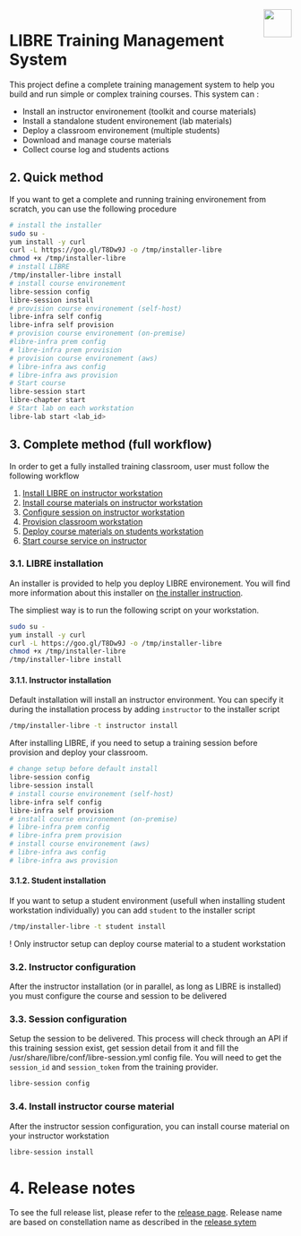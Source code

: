 <img align="right" height="50" src="https://raw.githubusercontent.com/startxfr/libre/dev/doc/assets/logo.svg?sanitize=true">

# LIBRE Training Management System

This project define a complete training management system to help you build and run simple
or complex training courses. This system can :
- Install an instructor environement (toolkit and course materials)
- Install a standalone student environement (lab materials)
- Deploy a classroom environement (multiple students)
- Download and manage course materials
- Collect course log and students actions

## 2. Quick method

If you want to get a complete and running training environement from scratch, you can use the
following procedure

```bash
# install the installer
sudo su -
yum install -y curl
curl -L https://goo.gl/T8Dw9J -o /tmp/installer-libre
chmod +x /tmp/installer-libre
# install LIBRE
/tmp/installer-libre install
# install course environement
libre-session config
libre-session install
# provision course environement (self-host)
libre-infra self config
libre-infra self provision
# provision course environement (on-premise)
#libre-infra prem config
# libre-infra prem provision
# provision course environement (aws)
# libre-infra aws config
# libre-infra aws provision
# Start course
libre-session start
libre-chapter start
# Start lab on each workstation
libre-lab start <lab_id>
```

## 3. Complete  method (full workflow)

In order to get a fully installed training classroom, user must follow the following
workflow

1. [Install LIBRE on instructor workstation](doc/installer.md)
2. [Install course materials on instructor workstation](doc/libre-repository.md)
3. [Configure session on instructor workstation](doc/session-config.md)
4. [Provision classroom workstation](doc/classroom-provision.md)
5. [Deploy course materials on students workstation](doc/session-install.md)
6. [Start course service on instructor](doc/session-start.md)


### 3.1. LIBRE installation

An installer is provided to help you deploy LIBRE environement. You will find more
information about this installer on [the installer instruction](doc/installer.md).

The simpliest way is to run the following script on your workstation.

```bash
sudo su -
yum install -y curl
curl -L https://goo.gl/T8Dw9J -o /tmp/installer-libre
chmod +x /tmp/installer-libre
/tmp/installer-libre install
```

#### 3.1.1. Instructor installation

Default installation will install an instructor environment. You can specify it during the
installation process by adding `instructor` to the installer script
```bash
/tmp/installer-libre -t instructor install
```

After installing LIBRE, if you need to setup a training session before provision and deploy your classroom.

```bash
# change setup before default install
libre-session config
libre-session install
# install course environement (self-host)
libre-infra self config
libre-infra self provision
# install course environement (on-premise)
# libre-infra prem config
# libre-infra prem provision
# install course environement (aws)
# libre-infra aws config
# libre-infra aws provision
```

#### 3.1.2. Student installation

If you want to setup a student environment (usefull when installing student workstation
individually) you can add `student` to the installer script

```bash
/tmp/installer-libre -t student install
```

! Only instructor setup can deploy course material to a student workstation

### 3.2. Instructor configuration

After the instructor installation (or in parallel, as long as LIBRE is installed)
you must configure the course and session to be delivered

### 3.3. Session configuration

Setup the session to be delivered. This process will check through an API if this training session
exist, get session detail from it and fill the /usr/share/libre/conf/libre-session.yml config file.
You will need to get the `session_id` and `session_token` from the training provider.

```bash
libre-session config
```

### 3.4. Install instructor course material

After the instructor session configuration, you can install course material on your instructor workstation

```bash
libre-session install
```

# 4. Release notes

To see the full release list, please refer to the [release page](doc/RELEASES.md). Release name are based on constellation name as described in the [release sytem](doc/RELEASES.md#release-naming-rules)
